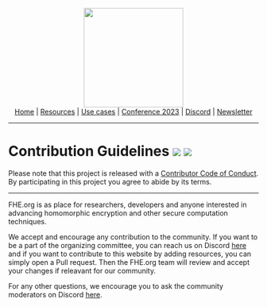 <!-- Main header navigation -->
<p align="center">
  <img width="200" src="https://user-images.githubusercontent.com/5758427/180978488-db825482-5a58-4c7c-9589-c494a6f0be04.png"><br/>
  <a href="https://fhe-org.github.io">Home</a> | <a href="https://fhe-org.github.io/resources">Resources</a> | <a href="https://fhe-org.github.io/use-cases">Use cases</a> | <a href="https://fhe-org.github.io/conferences/conference-2023/home">Conference 2023</a> | <a href="https://discord.fhe.org">Discord</a> | <a href="https://fheorg.substack.com">Newsletter</a> 
</p>
<hr/>
<!-- /Main header navigation -->

# Contribution Guidelines <img src="https://img.shields.io/github/contributors/fhe-org/fhe-org">  <img src="https://img.shields.io/github/last-commit/fhe-org/fhe-org">

Please note that this project is released with a [Contributor Code of Conduct](code-of-conduct.md). By participating in this project you agree to abide by its terms.

---

FHE.org is as place for researchers, developers and anyone interested in advancing homomorphic encryption and other secure computation techniques.

We accept and encourage any contribution to the community. If you want to be a part of the organizing committee, you can reach us on Discord [here](https://discord.fhe.org) and if you want to contribute to this website by adding resources, you can simply open a Pull request. Then the FHE.org team will review and accept your changes if releavant for our community.

For any other questions, we encourage you to ask the community moderators on Discord [here](https://discord.fhe.org).
